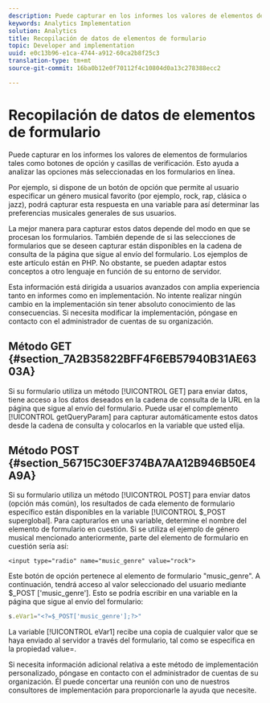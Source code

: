 ```yaml
---
description: Puede capturar en los informes los valores de elementos de formularios tales como botones de opción y casillas de verificación. Esto ayuda a analizar las opciones más seleccionadas en los formularios en línea.
keywords: Analytics Implementation
solution: Analytics
title: Recopilación de datos de elementos de formulario
topic: Developer and implementation
uuid: e0c13b96-e1ca-4744-a912-60ca2b8f25c3
translation-type: tm+mt
source-git-commit: 16ba0b12e0f70112f4c10804d0a13c278388ecc2

---
```



# Recopilación de datos de elementos de formulario

Puede capturar en los informes los valores de elementos de formularios tales como botones de opción y casillas de verificación. Esto ayuda a analizar las opciones más seleccionadas en los formularios en línea.

Por ejemplo, si dispone de un botón de opción que permite al usuario especificar un género musical favorito (por ejemplo, rock, rap, clásica o jazz), podrá capturar esta respuesta en una variable para así determinar las preferencias musicales generales de sus usuarios.

La mejor manera para capturar estos datos depende del modo en que se procesan los formularios. También depende de si las selecciones de formularios que se deseen capturar están disponibles en la cadena de consulta de la página que sigue al envío del formulario. Los ejemplos de este artículo están en PHP. No obstante, se pueden adaptar estos conceptos a otro lenguaje en función de su entorno de servidor.

Esta información está dirigida a usuarios avanzados con amplia experiencia tanto en informes como en implementación. No intente realizar ningún cambio en la implementación sin tener absoluto conocimiento de las consecuencias. Si necesita modificar la implementación, póngase en contacto con el administrador de cuentas de su organización.

## Método GET {#section_7A2B35822BFF4F6EB57940B31AE6303A}

Si su formulario utiliza un método [!UICONTROL GET] para enviar datos, tiene acceso a los datos deseados en la cadena de consulta de la URL en la página que sigue al envío del formulario. Puede usar el complemento [!UICONTROL getQueryParam] para capturar automáticamente estos datos desde la cadena de consulta y colocarlos en la variable que usted elija.

## Método POST {#section_56715C30EF374BA7AA12B946B50E4A9A}

Si su formulario utiliza un método [!UICONTROL POST] para enviar datos (opción más común), los resultados de cada elemento de formulario específico están disponibles en la variable [!UICONTROL $_POST superglobal]. Para capturarlos en una variable, determine el nombre del elemento de formulario en cuestión. Si se utiliza el ejemplo de género musical mencionado anteriormente, parte del elemento de formulario en cuestión sería así:

```
<input type="radio" name="music_genre" value="rock">
```

Este botón de opción pertenece al elemento de formulario "music_genre". A continuación, tendrá acceso al valor seleccionado del usuario mediante $_POST ['music_genre']. Esto se podría escribir en una variable en la página que sigue al envío del formulario:

```js
s.eVar1="<?=$_POST['music_genre'];?>"
```

La variable [!UICONTROL eVar1] recibe una copia de cualquier valor que se haya enviado al servidor a través del formulario, tal como se especifica en la propiedad value=.

Si necesita información adicional relativa a este método de implementación personalizado, póngase en contacto con el administrador de cuentas de su organización. Él puede concertar una reunión con uno de nuestros consultores de implementación para proporcionarle la ayuda que necesite.
